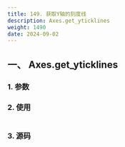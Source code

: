 ```yaml
---
title: 149. 获取Y轴的刻度线
description: Axes.get_yticklines
weight: 1490
date: 2024-09-02
---
```

<style>
th, td {
  border: 1px solid rgb(190, 190, 190);
}
</style>


## 一、 Axes.get_yticklines


### 1. 参数




### 2. 使用



```python


```


### 3. 源码
```python

```





